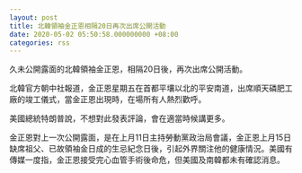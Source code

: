 ```yaml
---
layout: post
title: 北韓領袖金正恩相隔20日再次出席公開活動
date: 2020-05-02 05:50:58.000000000 +08:00
categories: rss
---
```


久未公開露面的北韓領袖金正恩，相隔20日後，再次出席公開活動。

北韓官方朝中社報道，金正恩星期五在首都平壤以北的平安南道，出席順天磷肥工廠的竣工儀式，當金正恩出現時，在場所有人熱烈歡呼。

美國總統特朗普說，不想對此發表評論，會在適當時候講更多。

金正恩對上一次公開露面，是在上月11日主持勞動黨政治局會議，金正恩上月15日缺席祖父、已故領袖金日成的生忌紀念日後，引起外界關注他的健康情況。美國有傳媒一度指，金正恩接受完心血管手術後命危，但美國及南韓都未有確認消息。
